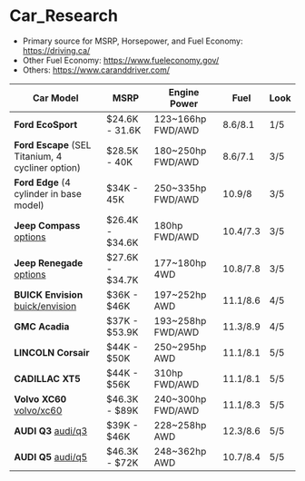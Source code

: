 # Car_Research
- Primary source for MSRP, Horsepower, and Fuel Economy: https://driving.ca/
- Other Fuel Economy: https://www.fueleconomy.gov/
- Others: https://www.caranddriver.com/

Car Model | MSRP | Engine Power | Fuel | Look|
-- | -- | -- | -- | -- |
**Ford EcoSport** | $24.6K - 31.6K | 123~166hp FWD/AWD  | 8.6/8.1 | 1/5 |
**Ford Escape** (SEL Titanium, 4 cycliner option) | $28.5K - 40K | 180~250hp FWD/AWD | 8.6/7.1 | 3/5 |
**Ford Edge** (4 cylinder in base model) | $34K - 45K | 250~335hp FWD/AWD | 10.9/8 | 3/5 |
**Jeep Compass** [options](https://www.jeep.ca/en/build-and-price/jeep/compass/2021/22345#activeTab=cash)| $26.4K - $34.6K | 180hp FWD/AWD | 10.4/7.3 | 3/5 |
**Jeep Renegade** [options](https://www.jeep.ca/en/build-and-price/jeep/renegade/2021/22464#activeTab=cash) | $27.6K - $34.7K | 177~180hp 4WD | 10.8/7.8 | 3/5 |
**BUICK Envision** [buick/envision](https://driving.ca/buick/envision) | $36K - $46K | 197~252hp AWD | 11.1/8.6 | 4/5 |
**GMC Acadia** | $37K - $53.9K | 193~258hp FWD/AWD | 11.3/8.9 | 4/5 |
**LINCOLN Corsair** | $44K - $50K | 250~295hp AWD | 11.1/8.1 | 5/5 |
**CADILLAC XT5** | $44K - $56K | 310hp FWD/AWD | 11.1/8.1 | 5/5 |
**Volvo XC60** [volvo/xc60](https://driving.ca/volvo/xc60) | $46.3K - $89K | 240~300hp FWD/AWD | 11.1/8.3 | 5/5 |
**AUDI Q3** [audi/q3](https://driving.ca/audi/q3)| $39K - $46K | 228~258hp AWD | 12.3/8.6 | 5/5 |
**AUDI Q5** [audi/q5](https://driving.ca/audi/q5)| $46.3K - $72K | 248~362hp AWD | 10.7/8.4 | 5/5 |


